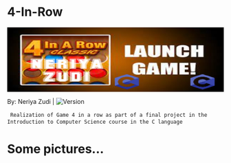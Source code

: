 # 4-In-Row

<img src="https://github.com/NeriyaZudi/4-In-Row/blob/main/pictures%204inRow/4%20in%20row.jpg" align="center"
     alt="logo" width="600" height="150">
     
 By: Neriya Zudi | <img src="https://img.shields.io/badge/Neriya-Programmer-blue" alt="Version" > 
     
     Realization of Game 4 in a row as part of a final project in the Introduction to Computer Science course in the C language
 
<h1 style="border: 3px;">Some pictures...</h1>
